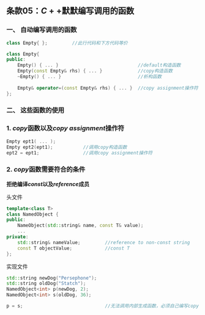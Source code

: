 ## 条款05：$C++$默默编写调用的函数

### 一、 自动编写调用的函数

```C++
class Empty{ };			//此行代码和下方代码等价
```

```C++
class Empty{
public:
    Empty() { ... }								//default构造函数
    Empty(const Empty& rhs) { ... }				//copy构造函数
    ~Empty() { ... }							//析构函数
    
    Empty& operator=(const Empty& rhs) { ... }	//copy assignment操作符
};
```



### 二、 这些函数的使用

### 1. $copy$函数以及$copy\ assignment$操作符

```C++
Empty ept1( ... );
Empty ept2(ept1);			//调用copy构造函数
ept2 = ept1;				//调用copy assignment操作符
```



### 2. $copy$函数需要符合的条件

**拒绝编译$const$以及$reference$成员**

头文件

```C++
template<class T>
class NamedObject {
public:
    NameObject(std::string& name, const T& value);
    ...
private:
    std::string& nameValue;			//reference to non-const string
    const T objectValue;			//const T
};
```

实现文件

```C++
std::string newDog("Persephone");
std::string oldDog("Statch");
NamedObject<int> p(newDog, 2);
NamedObject<int> s(oldDog, 36);

p = s;								//无法调用内部生成函数，必须自己编写copy assignment操作符
```

